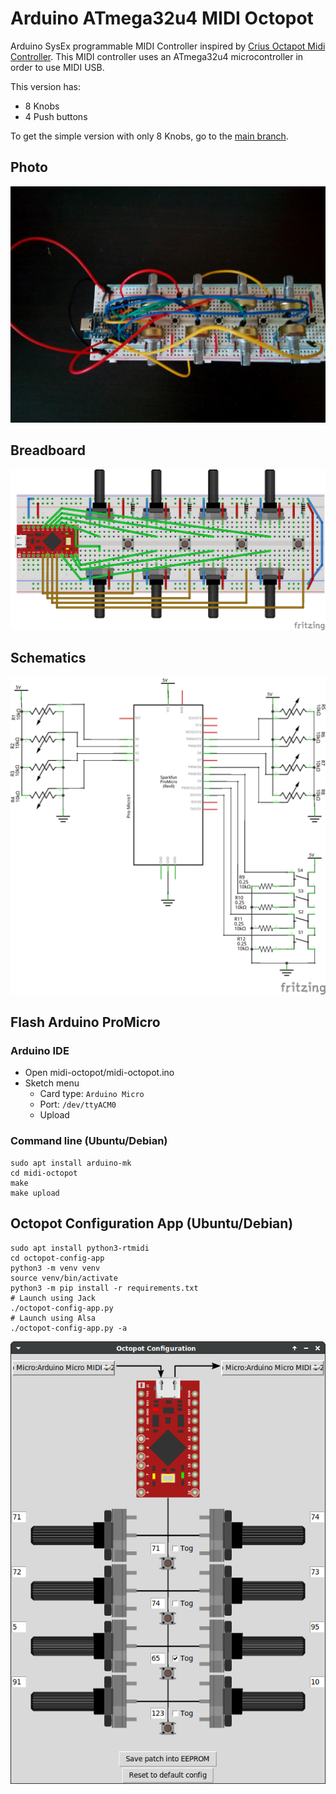 # Arduino ATmega32u4 MIDI Octopot

Arduino SysEx programmable MIDI Controller inspired by [Crius Octapot Midi Controller](https://www.instructables.com/Crius-OctaPot-Midi-Controller).
This MIDI controller uses an ATmega32u4 microcontroller in order to use MIDI USB.

This version has:
- 8 Knobs
- 4 Push buttons

To get the simple version with only 8 Knobs, go to the [main branch](https://github.com/gwilherm/arduino-atmega32u4-midi-octopot/tree/main).

## Photo
![](doc/photo.jpg)

## Breadboard
![](doc/schematics/midi-octopot_bb.png)

## Schematics
![](doc/schematics/midi-octopot_schema.png)

## Flash Arduino ProMicro
### Arduino IDE
* Open midi-octopot/midi-octopot.ino
* Sketch menu
  * Card type: `Arduino Micro`
  * Port: `/dev/ttyACM0`
  * Upload

### Command line (Ubuntu/Debian)
```shell
sudo apt install arduino-mk
cd midi-octopot
make
make upload
```

## Octopot Configuration App (Ubuntu/Debian)
```shell
sudo apt install python3-rtmidi
cd octopot-config-app
python3 -m venv venv
source venv/bin/activate
python3 -m pip install -r requirements.txt
# Launch using Jack
./octopot-config-app.py
# Launch using Alsa
./octopot-config-app.py -a
```

![](doc/octopot-config-app.png)
